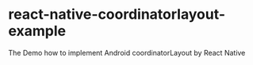 # react-native-coordinatorlayout-example
The Demo how to implement Android coordinatorLayout by React Native

